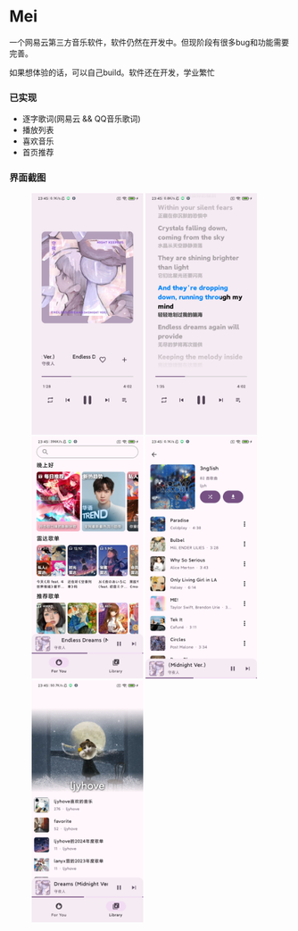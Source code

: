 # Mei

一个网易云第三方音乐软件，软件仍然在开发中。但现阶段有很多bug和功能需要完善。

如果想体验的话，可以自己build。软件还在开发，学业繁忙

### 已实现
- 逐字歌词(网易云 && QQ音乐歌词)
- 播放列表
- 喜欢音乐
- 首页推荐

### 界面截图

<figure>
<img src="./screenshot/player.jpg" width=200/>
<img src="./screenshot/lyric.jpg" width=200/>
<img src="./screenshot/home.jpg" width=200/>
<img src="./screenshot/playlist.jpg" width=200/>
<img src="./screenshot/me.jpg" width=200/>
</figure>